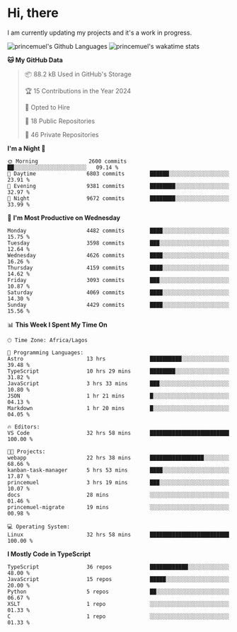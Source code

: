 # Hi, there

<!--
**princemuel/princemuel** is a ✨ _special_ ✨ repository because its `README.md` (this file) appears on your GitHub profile.

Here are some ideas to get you started:

- 🔭 I’m currently working on ...
- 🌱 I’m currently learning ...
- 👯 I’m looking to collaborate on ...
- 🤔 I’m looking for help with ...
- 💬 Ask me about ...
- 📫 How to reach me: ...
- 😄 Pronouns: ...
- ⚡ Fun fact: ...
-->

I am currently updating my projects and it's a work in progress.

![princemuel's Github Languages](https://github-readme-stats.vercel.app/api/top-langs/?username=princemuel&text_color=586069&layout=compact&hide_border=true&title_color=0366d6&count_private=true&include_all_commits=true&theme=tokyonight&show_icons=true)
![princemuel's wakatime stats](https://github-readme-stats.vercel.app/api/wakatime?username=princemuel&text_color=586069&layout=compact&hide_border=true&title_color=0366d6&count_private=true&include_all_commits=true&theme=tokyonight&show_icons=true)

<!--START_SECTION:waka-->
**🐱 My GitHub Data** 

> 📦 88.2 kB Used in GitHub's Storage 
 > 
> 🏆 15 Contributions in the Year 2024
 > 
> 💼 Opted to Hire
 > 
> 📜 18 Public Repositories 
 > 
> 🔑 46 Private Repositories 
 > 
**I'm a Night 🦉** 

```text
🌞 Morning                2600 commits        ██░░░░░░░░░░░░░░░░░░░░░░░   09.14 % 
🌆 Daytime                6803 commits        ██████░░░░░░░░░░░░░░░░░░░   23.91 % 
🌃 Evening                9381 commits        ████████░░░░░░░░░░░░░░░░░   32.97 % 
🌙 Night                  9672 commits        ████████░░░░░░░░░░░░░░░░░   33.99 % 
```
📅 **I'm Most Productive on Wednesday** 

```text
Monday                   4482 commits        ████░░░░░░░░░░░░░░░░░░░░░   15.75 % 
Tuesday                  3598 commits        ███░░░░░░░░░░░░░░░░░░░░░░   12.64 % 
Wednesday                4626 commits        ████░░░░░░░░░░░░░░░░░░░░░   16.26 % 
Thursday                 4159 commits        ████░░░░░░░░░░░░░░░░░░░░░   14.62 % 
Friday                   3093 commits        ███░░░░░░░░░░░░░░░░░░░░░░   10.87 % 
Saturday                 4069 commits        ████░░░░░░░░░░░░░░░░░░░░░   14.30 % 
Sunday                   4429 commits        ████░░░░░░░░░░░░░░░░░░░░░   15.56 % 
```


📊 **This Week I Spent My Time On** 

```text
🕑︎ Time Zone: Africa/Lagos

💬 Programming Languages: 
Astro                    13 hrs              ██████████░░░░░░░░░░░░░░░   39.48 % 
TypeScript               10 hrs 29 mins      ████████░░░░░░░░░░░░░░░░░   31.82 % 
JavaScript               3 hrs 33 mins       ███░░░░░░░░░░░░░░░░░░░░░░   10.80 % 
JSON                     1 hr 21 mins        █░░░░░░░░░░░░░░░░░░░░░░░░   04.13 % 
Markdown                 1 hr 20 mins        █░░░░░░░░░░░░░░░░░░░░░░░░   04.05 % 

🔥 Editors: 
VS Code                  32 hrs 58 mins      █████████████████████████   100.00 % 

🐱‍💻 Projects: 
webapp                   22 hrs 38 mins      █████████████████░░░░░░░░   68.66 % 
kanban-task-manager      5 hrs 53 mins       ████░░░░░░░░░░░░░░░░░░░░░   17.87 % 
princemuel               3 hrs 19 mins       ███░░░░░░░░░░░░░░░░░░░░░░   10.07 % 
docs                     28 mins             ░░░░░░░░░░░░░░░░░░░░░░░░░   01.46 % 
princemuel-migrate       19 mins             ░░░░░░░░░░░░░░░░░░░░░░░░░   00.98 % 

💻 Operating System: 
Linux                    32 hrs 58 mins      █████████████████████████   100.00 % 
```

**I Mostly Code in TypeScript** 

```text
TypeScript               36 repos            ████████████░░░░░░░░░░░░░   48.00 % 
JavaScript               15 repos            █████░░░░░░░░░░░░░░░░░░░░   20.00 % 
Python                   5 repos             ██░░░░░░░░░░░░░░░░░░░░░░░   06.67 % 
XSLT                     1 repo              ░░░░░░░░░░░░░░░░░░░░░░░░░   01.33 % 
C                        1 repo              ░░░░░░░░░░░░░░░░░░░░░░░░░   01.33 % 
```




<!--END_SECTION:waka-->
